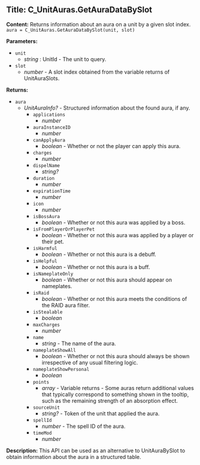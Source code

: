 ## Title: C_UnitAuras.GetAuraDataBySlot

**Content:**
Returns information about an aura on a unit by a given slot index.
`aura = C_UnitAuras.GetAuraDataBySlot(unit, slot)`

**Parameters:**
- `unit`
  - *string* : UnitId - The unit to query.
- `slot`
  - *number* - A slot index obtained from the variable returns of UnitAuraSlots.

**Returns:**
- `aura`
  - *UnitAuraInfo?* - Structured information about the found aura, if any.
    - `applications`
      - *number*
    - `auraInstanceID`
      - *number*
    - `canApplyAura`
      - *boolean* - Whether or not the player can apply this aura.
    - `charges`
      - *number*
    - `dispelName`
      - *string?*
    - `duration`
      - *number*
    - `expirationTime`
      - *number*
    - `icon`
      - *number*
    - `isBossAura`
      - *boolean* - Whether or not this aura was applied by a boss.
    - `isFromPlayerOrPlayerPet`
      - *boolean* - Whether or not this aura was applied by a player or their pet.
    - `isHarmful`
      - *boolean* - Whether or not this aura is a debuff.
    - `isHelpful`
      - *boolean* - Whether or not this aura is a buff.
    - `isNameplateOnly`
      - *boolean* - Whether or not this aura should appear on nameplates.
    - `isRaid`
      - *boolean* - Whether or not this aura meets the conditions of the RAID aura filter.
    - `isStealable`
      - *boolean*
    - `maxCharges`
      - *number*
    - `name`
      - *string* - The name of the aura.
    - `nameplateShowAll`
      - *boolean* - Whether or not this aura should always be shown irrespective of any usual filtering logic.
    - `nameplateShowPersonal`
      - *boolean*
    - `points`
      - *array* - Variable returns - Some auras return additional values that typically correspond to something shown in the tooltip, such as the remaining strength of an absorption effect.
    - `sourceUnit`
      - *string?* - Token of the unit that applied the aura.
    - `spellId`
      - *number* - The spell ID of the aura.
    - `timeMod`
      - *number*

**Description:**
This API can be used as an alternative to UnitAuraBySlot to obtain information about the aura in a structured table.